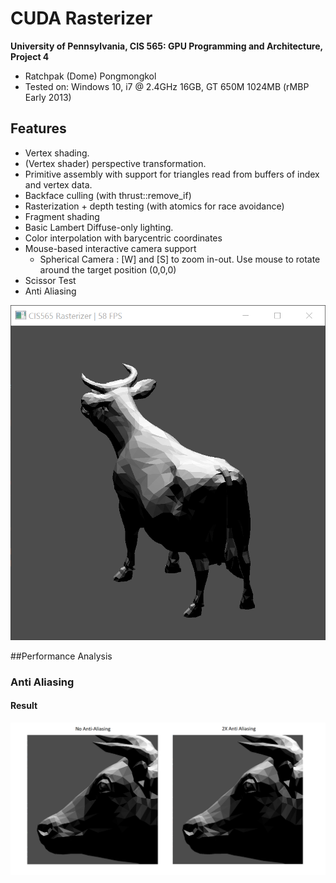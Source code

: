 CUDA Rasterizer
===============

**University of Pennsylvania, CIS 565: GPU Programming and Architecture, Project 4**

* Ratchpak (Dome) Pongmongkol
* Tested on: Windows 10, i7 @ 2.4GHz 16GB, GT 650M 1024MB (rMBP Early 2013)

## Features

- Vertex shading.
- (Vertex shader) perspective transformation.
- Primitive assembly with support for triangles read from buffers of index and vertex data.
- Backface culling (with thrust::remove_if)
- Rasterization + depth testing (with atomics for race avoidance)
- Fragment shading 
- Basic Lambert Diffuse-only lighting.
- Color interpolation with barycentric coordinates
- Mouse-based interactive camera support
    - Spherical Camera : [W] and [S] to zoom in-out. Use mouse to rotate around the target position (0,0,0)
- Scissor Test
- Anti Aliasing

![](img/Capture.PNG)

##Performance Analysis
### Anti Aliasing

#### Result
![](img/aa.png)



